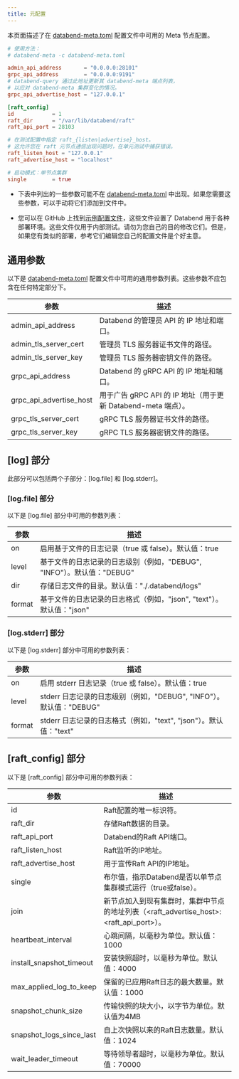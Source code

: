 ```yaml
---
title: 元配置
---
```


本页面描述了在 [databend-meta.toml](https://github.com/datafuselabs/databend/blob/main/scripts/distribution/configs/databend-meta.toml) 配置文件中可用的 Meta 节点配置。

```toml title='databend-meta.toml'
# 使用方法：
# databend-meta -c databend-meta.toml

admin_api_address       = "0.0.0.0:28101"
grpc_api_address        = "0.0.0.0:9191"
# databend-query 通过此地址更新其 databend-meta 端点列表，
# 以应对 databend-meta 集群变化的情况。
grpc_api_advertise_host = "127.0.0.1"

[raft_config]
id            = 1
raft_dir      = "/var/lib/databend/raft"
raft_api_port = 28103

# 在测试配置中指定 raft_{listen|advertise}_host。
# 这允许您在 raft 元节点通信出现问题时，在单元测试中捕获错误。
raft_listen_host = "127.0.0.1"
raft_advertise_host = "localhost"

# 启动模式：单节点集群
single        = true
```

- 下表中列出的一些参数可能不在 [databend-meta.toml](https://github.com/datafuselabs/databend/blob/main/scripts/distribution/configs/databend-meta.toml) 中出现。如果您需要这些参数，可以手动将它们添加到文件中。

- 您可以在 GitHub 上找到[示例配置文件](https://github.com/datafuselabs/databend/tree/main/scripts/ci/deploy/config)，这些文件设置了 Databend 用于各种部署环境。这些文件仅用于内部测试。请勿为您自己的目的修改它们。但是，如果您有类似的部署，参考它们编辑您自己的配置文件是个好主意。

## 通用参数

以下是 [databend-meta.toml](https://github.com/datafuselabs/databend/blob/main/scripts/distribution/configs/databend-meta.toml) 配置文件中可用的通用参数列表。这些参数不应包含在任何特定部分下。

| 参数                               | 描述                                                                                      |
|------------------------------------|-------------------------------------------------------------------------------------------|
| admin_api_address                  | Databend 的管理员 API 的 IP 地址和端口。                                                    |
| admin_tls_server_cert              | 管理员 TLS 服务器证书文件的路径。                                                          |
| admin_tls_server_key               | 管理员 TLS 服务器密钥文件的路径。                                                          |
| grpc_api_address                   | Databend 的 gRPC API 的 IP 地址和端口。                                                    |
| grpc_api_advertise_host            | 用于广告 gRPC API 的 IP 地址（用于更新 Databend-meta 端点）。                              |
| grpc_tls_server_cert               | gRPC TLS 服务器证书文件的路径。                                                            |
| grpc_tls_server_key                | gRPC TLS 服务器密钥文件的路径。                                                            | 

## [log] 部分

此部分可以包括两个子部分：[log.file] 和 [log.stderr]。

### [log.file] 部分

以下是 [log.file] 部分中可用的参数列表：

| 参数     | 描述                                                                        |
|----------|----------------------------------------------------------------------------|
| on       | 启用基于文件的日志记录（true 或 false）。默认值：true                        |
| level    | 基于文件的日志记录的日志级别（例如，"DEBUG", "INFO"）。默认值："DEBUG"        |
| dir      | 存储日志文件的目录。默认值："./.databend/logs"                               |
| format   | 基于文件的日志记录的日志格式（例如，"json", "text"）。默认值："json"          |

### [log.stderr] 部分

以下是 [log.stderr] 部分中可用的参数列表：

| 参数     | 描述                                                                      |
|----------|--------------------------------------------------------------------------|
| on       | 启用 stderr 日志记录（true 或 false）。默认值：true                        |
| level    | stderr 日志记录的日志级别（例如，"DEBUG", "INFO"）。默认值："DEBUG"         |
| format   | stderr 日志记录的日志格式（例如，"text", "json"）。默认值："text"           |

## [raft_config] 部分

以下是 [raft_config] 部分中可用的参数列表：

| 参数                      | 描述                                                                                                                   |
|--------------------------|-----------------------------------------------------------------------------------------------------------------------|
| id                       | Raft配置的唯一标识符。                                                                                                 |
| raft_dir                 | 存储Raft数据的目录。                                                                                                  |
| raft_api_port            | Databend的Raft API端口。                                                                                              |
| raft_listen_host         | Raft监听的IP地址。                                                                                                    |
| raft_advertise_host      | 用于宣传Raft API的IP地址。                                                                                            |
| single                   | 布尔值，指示Databend是否以单节点集群模式运行（true或false）。                                                          |
| join                     | 新节点加入到现有集群时，集群中节点的地址列表（<raft_advertise_host>:<raft_api_port>）。                                |
| heartbeat_interval       | 心跳间隔，以毫秒为单位。默认值：1000                                                                                   |
| install_snapshot_timeout | 安装快照超时，以毫秒为单位。默认值：4000                                                                               |
| max_applied_log_to_keep  | 保留的已应用Raft日志的最大数量。默认值：1000                                                                           |
| snapshot_chunk_size      | 传输快照的块大小，以字节为单位。默认值为4MB                                                                            |
| snapshot_logs_since_last | 自上次快照以来的Raft日志数量。默认值：1024                                                                             |
| wait_leader_timeout      | 等待领导者超时，以毫秒为单位。默认值：70000                                                                            |